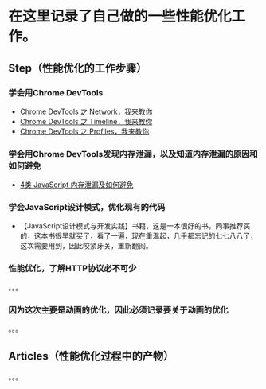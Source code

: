 # 在这里记录了自己做的一些性能优化工作。

## Step（性能优化的工作步骤）

### 学会用Chrome DevTools

- [Chrome DevTools 之 Network，我来教你](http://www.jianshu.com/p/471950517b07)
- [Chrome DevTools 之 Timeline，我来教你](http://www.jianshu.com/p/b8cdcd9bfad8)
- [Chrome DevTools 之 Profiles，我来教你](http://www.jianshu.com/p/504bde348956)

### 学会用Chrome DevTools发现内存泄漏，以及知道内存泄漏的原因和如何避免

- [4类 JavaScript 内存泄漏及如何避免](http://jinlong.github.io/2016/05/01/4-Types-of-Memory-Leaks-in-JavaScript-and-How-to-Get-Rid-Of-Them/)

### 学会JavaScript设计模式，优化现有的代码

- 【JavaScript设计模式与开发实践】书籍，这是一本很好的书，同事推荐买的，这本书很早就买了，看了一遍，现在重温起，几乎都忘记的七七八八了，这次需要用到，因此咬紧牙关，重新翻阅。

### 性能优化，了解HTTP协议必不可少

。。。

### 因为这次主要是动画的优化，因此必须记录要关于动画的优化

。。。

## Articles（性能优化过程中的产物）

。。。
